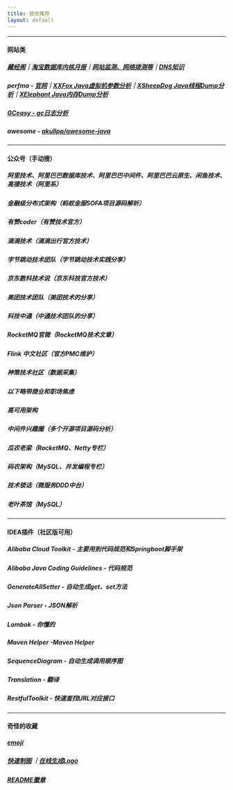 ```yaml
---
title: 其他推荐
layout: default
---
```


------

#### 网站类
##### [藏经阁](https://developer.aliyun.com/ebook?userCode=dnuqwh0e&utm_source=dnuqwh0e)｜[淘宝数据库内核月报](http://mysql.taobao.org/monthly/?userCode=dnuqwh0e&utm_source=dnuqwh0e)｜[网站监测、网络拨测等](https://zijian.aliyun.com/?userCode=dnuqwh0e&utm_source=dnuqwh0e)｜[DNS知识](https://www.alidns.com/knowledge)
##### perfma - [官网](https://console.perfma.com/)｜[XXFox Java虚拟机参数分析](https://opts.console.perfma.com/)｜[XSheepDog Java线程Dump分析](https://thread.console.perfma.com/)｜[XElephant Java内存Dump分析](https://thread.console.perfma.com/)
##### [GCeasy - gc日志分析](https://gceasy.io/) 
##### awesome - [akullpp/awesome-java](https://github.com/akullpp/awesome-java)


------

#### 公众号（手动搜）
##### 阿里技术、阿里巴巴数据库技术、阿里巴巴中间件、阿里巴巴云原生、闲鱼技术、高德技术（阿里系）
##### 金融级分布式架构（蚂蚁金服SOFA项目源码解析）
##### 有赞coder（有赞技术官方）
##### 滴滴技术（滴滴出行官方技术）
##### 字节跳动技术团队（字节跳动技术实践分享）
##### 京东数科技术说（京东科技官方技术）
##### 美团技术团队（美团技术的分享）
##### 科技中通（中通技术团队的分享）
##### RocketMQ官微（RocketMQ技术文章）
##### Flink 中文社区（官方PMC维护）
##### 神策技术社区（数据采集）

##### _以下略带商业和职场焦虑_
##### 高可用架构
##### 中间件兴趣圈（多个开源项目源码分析）
##### 瓜农老梁（RocketMQ、Netty专栏）
##### 码农架构（MySQL、并发编程专栏）
##### 技术锁话（微服务DDD中台）
##### 老叶茶馆（MySQL）

------

#### IDEA插件（社区版可用）
##### Alibaba Cloud Toolkit - 主要用到代码规范和Springboot脚手架
##### Alibaba Java Coding Guidelines - 代码规范
##### GenerateAllSetter - 自动生成get、set方法
##### Json Parser - JSON解析
##### Lombok	- 你懂的
##### Maven Helper -Maven Helper 
##### SequenceDiagram - 自动生成调用顺序图
##### Translation - 翻译
##### RestfulToolkit - 快速查找URL对应接口

-------

#### 奇怪的收藏
##### [emoji](http://getemoji.com/)
##### [快速制图](https://placeholder.com/) ｜[在线生成Logo](https://www.logoly.pro/#/)
##### [README徽章](https://shields.io/category/social)